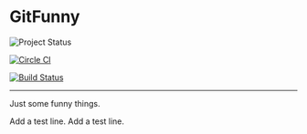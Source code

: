 # GitFunny
![Project Status](https://codeship.com/projects/9839eec0-d659-0133-fcb4-7edf9ccff8c4/status?branch=master)

[![Circle CI](https://circleci.com/gh/JingkaiTang/GitFunny.svg?style=shield)](https://circleci.com/gh/JingkaiTang/GitFunny)

[![Build Status](https://travis-ci.org/JingkaiTang/GitFunny.svg?branch=master)](https://travis-ci.org/JingkaiTang/GitFunny)
***
Just some funny things.

Add a test line.
Add a test line.
